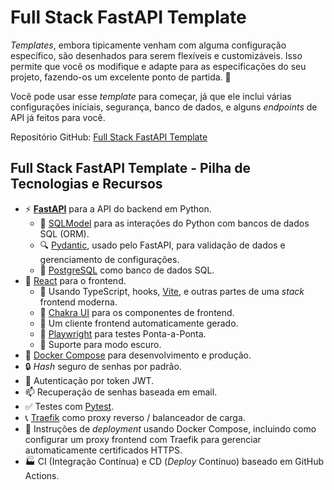 # Full Stack FastAPI Template

_Templates_, embora tipicamente venham com alguma configuração específico, são desenhados para serem flexíveis e customizáveis. Isso permite que você os modifique e adapte para as especificações do seu projeto, fazendo-os um excelente ponto de partida. 🏁

Você pode usar esse _template_ para começar, já que ele inclui várias configurações iniciais, segurança, banco de dados, e alguns _endpoints_ de API já feitos para você.

Repositório GitHub: <a href="https://github.com/tiangolo/full-stack-fastapi-template" class="external-link" target="_blank">Full Stack FastAPI Template</a>

## Full Stack FastAPI Template - Pilha de Tecnologias e Recursos

- ⚡ [**FastAPI**](https://fastapi.tiangolo.com) para a API do backend em Python.
    - 🧰 [SQLModel](https://sqlmodel.tiangolo.com) para as interações do Python com bancos de dados SQL (ORM).
    - 🔍 [Pydantic](https://docs.pydantic.dev), usado pelo FastAPI, para validação de dados e gerenciamento de configurações.
    - 💾 [PostgreSQL](https://www.postgresql.org) como banco de dados SQL.
- 🚀 [React](https://react.dev) para o frontend.
    - 💃 Usando TypeScript, hooks, [Vite](https://vitejs.dev), e outras partes de uma _stack_ frontend moderna.
    - 🎨 [Chakra UI](https://chakra-ui.com) para os componentes de frontend.
    - 🤖 Um cliente frontend automaticamente gerado.
    - 🧪 [Playwright](https://playwright.dev) para testes Ponta-a-Ponta.
    - 🦇 Suporte para modo escuro.
- 🐋 [Docker Compose](https://www.docker.com) para desenvolvimento e produção.
- 🔒 _Hash_ seguro de senhas por padrão.
- 🔑 Autenticação por token JWT.
- 📫 Recuperação de senhas baseada em email.
- ✅ Testes com [Pytest](https://pytest.org).
- 📞 [Traefik](https://traefik.io) como proxy reverso / balanceador de carga.
- 🚢 Instruções de _deployment_ usando Docker Compose, incluindo como configurar um proxy frontend com Traefik para gerenciar automaticamente certificados HTTPS.
- 🏭 CI (Integração Contínua) e CD (_Deploy_ Contínuo) baseado em GitHub Actions.
